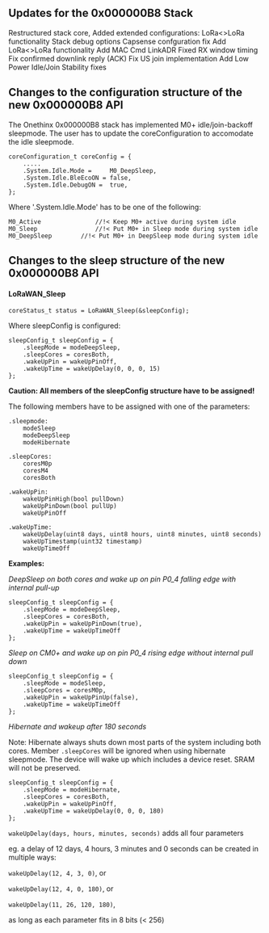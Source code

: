 ## Updates for the 0x000000B8 Stack

Restructured stack core,
Added extended configurations:
  LoRa<>LoRa functionality
  Stack debug options
Capsense confguration fix
Add LoRa<>LoRa functionality
Add MAC Cmd LinkADR
Fixed RX window timing
Fix confirmed downlink reply (ACK)
Fix US join implementation
Add Low Power Idle/Join
Stability fixes

## Changes to the configuration structure of the new 0x000000B8 API

The Onethinx 0x000000B8 stack has implemented M0+ idle/join-backoff sleepmode. The user has to update the coreConfiguration to accomodate the idle sleepmode.
```
coreConfiguration_t coreConfig = {
	.....
	.System.Idle.Mode = 	M0_DeepSleep,
	.System.Idle.BleEcoON = false,
	.System.Idle.DebugON =  true,
};
```
Where '.System.Idle.Mode' has to be one of the following:

```
M0_Active				//!< Keep M0+ active during system idle
M0_Sleep				//!< Put M0+ in Sleep mode during system idle
M0_DeepSleep		//!< Put M0+ in DeepSleep mode during system idle
```

## Changes to the sleep structure of the new 0x000000B8 API



#### LoRaWAN_Sleep

```
coreStatus_t status = LoRaWAN_Sleep(&sleepConfig);
```
Where sleepConfig is configured:
```
sleepConfig_t sleepConfig = {
	.sleepMode = modeDeepSleep,
	.sleepCores = coresBoth,
	.wakeUpPin = wakeUpPinOff,
	.wakeUpTime = wakeUpDelay(0, 0, 0, 15)
};
```

**Caution: All members of the sleepConfig structure have to be assigned!**

The following members have to be assigned with one of the parameters:
```
.sleepmode:
	modeSleep
	modeDeepSleep
	modeHibernate
```
```
.sleepCores:
	coresM0p
	coresM4
	coresBoth
```
```
.wakeUpPin:
	wakeUpPinHigh(bool pullDown)
	wakeUpPinDown(bool pullUp)
	wakeUpPinOff
```
```
.wakeUpTime:
	wakeUpDelay(uint8 days, uint8 hours, uint8 minutes, uint8 seconds)
	wakeUpTimestamp(uint32 timestamp)
	wakeUpTimeOff
```

**Examples:**


*DeepSleep on both cores and wake up on pin P0_4 falling edge with internal pull-up*
```
sleepConfig_t sleepConfig = {
	.sleepMode = modeDeepSleep,
	.sleepCores = coresBoth,
	.wakeUpPin = wakeUpPinDown(true),
	.wakeUpTime = wakeUpTimeOff
};
```
*Sleep on CM0+ and wake up on pin P0_4 rising edge without internal pull down*
```
sleepConfig_t sleepConfig = {
	.sleepMode = modeSleep,
	.sleepCores = coresM0p,
	.wakeUpPin = wakeUpPinUp(false),
	.wakeUpTime = wakeUpTimeOff
};
```
*Hibernate and wakeup after 180 seconds*

Note: Hibernate always shuts down most parts of the system including both cores. Member `.sleepCores` will be ignored when using hibernate sleepmode.
The device will wake up which includes a device reset. SRAM will not be preserved.
```
sleepConfig_t sleepConfig = {
	.sleepMode = modeHibernate,
	.sleepCores = coresBoth,
	.wakeUpPin = wakeUpPinOff,
	.wakeUpTime = wakeUpDelay(0, 0, 0, 180)
};
```
`wakeUpDelay(days, hours, minutes, seconds)` adds all four parameters

eg. a delay of 12 days, 4 hours, 3 minutes and 0 seconds can be created in multiple ways:

`wakeUpDelay(12, 4, 3, 0)`, or

`wakeUpDelay(12, 4, 0, 180)`, or

`wakeUpDelay(11, 26, 120, 180)`,

as long as each parameter fits in 8 bits (< 256)
